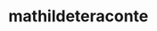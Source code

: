 ﻿<!DOCTYPE html>
<html lang="fr">
<head>
    <meta name="google-site-verification" content="zsqdeIbZjGkzGVs59jZ1swAoA_Y_zoui_tn1yRpf-kk" />
    <meta charset="UTF-8">
    <meta http-equiv="X-UA-Compatible" content="IE=edge">
    <meta name="viewport" content="width=device-width, initial-scale=1.0">
    <title>Document</title>
</head>
<body>
    <h1>mathildeteraconte</h1>
</body>
</html>
